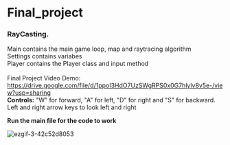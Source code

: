 # Final_project
### RayCasting.  <br />
Main contains the main game loop, map and raytracing algorithm<br />
Settings contains variabes <br />
Player contains the Player class and input method <br />
<br />
Final Project Video Demo: https://drive.google.com/file/d/1ppoI3HdO7UzSWgRPS0x0G7hlylv8v5e-/view?usp=sharing 
<br />
**Controls:** "W" for forward, "A" for left, "D" for right and "S" for backward. Left and right arrow keys to look left and right

**Run the main file for the code to work**

![ezgif-3-42c52d8053](https://user-images.githubusercontent.com/91599389/149656609-05855189-becc-476f-82c0-a45b667719c1.gif)
